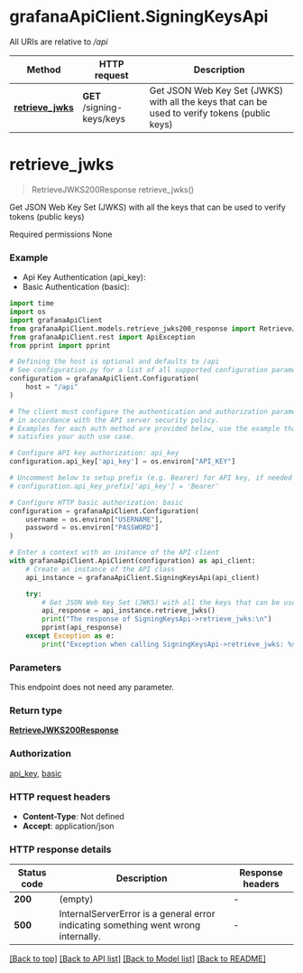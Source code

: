 # grafanaApiClient.SigningKeysApi

All URIs are relative to */api*

Method | HTTP request | Description
------------- | ------------- | -------------
[**retrieve_jwks**](SigningKeysApi.md#retrieve_jwks) | **GET** /signing-keys/keys | Get JSON Web Key Set (JWKS) with all the keys that can be used to verify tokens (public keys)


# **retrieve_jwks**
> RetrieveJWKS200Response retrieve_jwks()

Get JSON Web Key Set (JWKS) with all the keys that can be used to verify tokens (public keys)

Required permissions None

### Example

* Api Key Authentication (api_key):
* Basic Authentication (basic):
```python
import time
import os
import grafanaApiClient
from grafanaApiClient.models.retrieve_jwks200_response import RetrieveJWKS200Response
from grafanaApiClient.rest import ApiException
from pprint import pprint

# Defining the host is optional and defaults to /api
# See configuration.py for a list of all supported configuration parameters.
configuration = grafanaApiClient.Configuration(
    host = "/api"
)

# The client must configure the authentication and authorization parameters
# in accordance with the API server security policy.
# Examples for each auth method are provided below, use the example that
# satisfies your auth use case.

# Configure API key authorization: api_key
configuration.api_key['api_key'] = os.environ["API_KEY"]

# Uncomment below to setup prefix (e.g. Bearer) for API key, if needed
# configuration.api_key_prefix['api_key'] = 'Bearer'

# Configure HTTP basic authorization: basic
configuration = grafanaApiClient.Configuration(
    username = os.environ["USERNAME"],
    password = os.environ["PASSWORD"]
)

# Enter a context with an instance of the API client
with grafanaApiClient.ApiClient(configuration) as api_client:
    # Create an instance of the API class
    api_instance = grafanaApiClient.SigningKeysApi(api_client)

    try:
        # Get JSON Web Key Set (JWKS) with all the keys that can be used to verify tokens (public keys)
        api_response = api_instance.retrieve_jwks()
        print("The response of SigningKeysApi->retrieve_jwks:\n")
        pprint(api_response)
    except Exception as e:
        print("Exception when calling SigningKeysApi->retrieve_jwks: %s\n" % e)
```



### Parameters
This endpoint does not need any parameter.

### Return type

[**RetrieveJWKS200Response**](RetrieveJWKS200Response.md)

### Authorization

[api_key](../README.md#api_key), [basic](../README.md#basic)

### HTTP request headers

 - **Content-Type**: Not defined
 - **Accept**: application/json

### HTTP response details
| Status code | Description | Response headers |
|-------------|-------------|------------------|
**200** | (empty) |  -  |
**500** | InternalServerError is a general error indicating something went wrong internally. |  -  |

[[Back to top]](#) [[Back to API list]](../README.md#documentation-for-api-endpoints) [[Back to Model list]](../README.md#documentation-for-models) [[Back to README]](../README.md)


